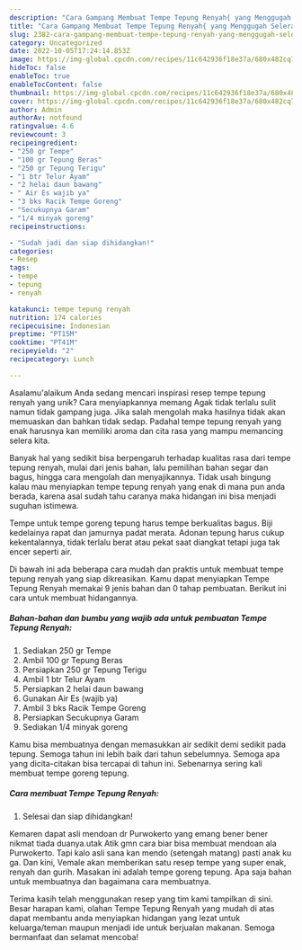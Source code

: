 ```yaml
---
description: "Cara Gampang Membuat Tempe Tepung Renyah{ yang Menggugah Selera"
title: "Cara Gampang Membuat Tempe Tepung Renyah{ yang Menggugah Selera"
slug: 2382-cara-gampang-membuat-tempe-tepung-renyah-yang-menggugah-selera
category: Uncategorized
date: 2022-10-05T17:24:14.853Z
image: https://img-global.cpcdn.com/recipes/11c642936f18e37a/680x482cq70/tempe-tepung-renyah-foto-resep-utama.jpg
hideToc: false
enableToc: true
enableTocContent: false
thumbnail: https://img-global.cpcdn.com/recipes/11c642936f18e37a/680x482cq70/tempe-tepung-renyah-foto-resep-utama.jpg
cover: https://img-global.cpcdn.com/recipes/11c642936f18e37a/680x482cq70/tempe-tepung-renyah-foto-resep-utama.jpg
author: Admin
authorAv: notfound
ratingvalue: 4.6
reviewcount: 3
recipeingredient:
- "250 gr Tempe"
- "100 gr Tepung Beras"
- "250 gr Tepung Terigu"
- "1 btr Telur Ayam"
- "2 helai daun bawang"
- " Air Es wajib ya"
- "3 bks Racik Tempe Goreng"
- "Secukupnya Garam"
- "1/4 minyak goreng"
recipeinstructions:

- "Sudah jadi dan siap dihidangkan!"
categories:
- Resep
tags:
- tempe
- tepung
- renyah

katakunci: tempe tepung renyah 
nutrition: 174 calories
recipecuisine: Indonesian
preptime: "PT15M"
cooktime: "PT41M"
recipeyield: "2"
recipecategory: Lunch

---
```



Asalamu'alaikum Anda sedang mencari inspirasi resep tempe tepung renyah yang unik? Cara menyiapkannya memang Agak tidak terlalu sulit namun tidak gampang juga. Jika salah mengolah maka hasilnya tidak akan memuaskan dan bahkan tidak sedap. Padahal tempe tepung renyah yang enak harusnya kan memiliki aroma dan cita rasa yang mampu memancing selera kita.


Banyak hal yang sedikit bisa berpengaruh terhadap kualitas rasa dari tempe tepung renyah, mulai dari jenis bahan, lalu pemilihan bahan segar dan bagus, hingga cara mengolah dan menyajikannya. Tidak usah bingung kalau mau menyiapkan tempe tepung renyah yang enak di mana pun anda berada, karena asal sudah tahu caranya maka hidangan ini bisa menjadi suguhan istimewa.

Tempe untuk tempe goreng tepung harus tempe berkualitas bagus. Biji kedelainya rapat dan jamurnya padat merata. Adonan tepung harus cukup kekentalannya, tidak terlalu berat atau pekat saat diangkat tetapi juga tak encer seperti air.


Di bawah ini ada beberapa cara mudah dan praktis untuk membuat tempe tepung renyah yang siap dikreasikan. Kamu dapat menyiapkan Tempe Tepung Renyah memakai 9 jenis bahan dan 0 tahap pembuatan. Berikut ini cara untuk membuat hidangannya.

<!--inarticleads1-->

##### Bahan-bahan dan bumbu yang wajib ada untuk pembuatan Tempe Tepung Renyah:

1. Sediakan 250 gr Tempe
1. Ambil 100 gr Tepung Beras
1. Persiapkan 250 gr Tepung Terigu
1. Ambil 1 btr Telur Ayam
1. Persiapkan 2 helai daun bawang
1. Gunakan  Air Es (wajib ya)
1. Ambil 3 bks Racik Tempe Goreng
1. Persiapkan Secukupnya Garam
1. Sediakan 1/4 minyak goreng


Kamu bisa membuatnya dengan memasukkan air sedikit demi sedikit pada tepung. Semoga tahun ini lebih baik dari tahun sebelumnya. Semoga apa yang dicita-citakan bisa tercapai di tahun ini. Sebenarnya sering kali membuat tempe goreng tepung. 

<!--inarticleads2-->

##### Cara membuat Tempe Tepung Renyah:


1. Selesai dan siap dihidangkan!

Kemaren dapat asli mendoan dr Purwokerto yang emang bener bener nikmat tiada duanya.utak Atik gmn cara biar bisa membuat mendoan ala Purwokerto. Tapi kalo asli sana kan mendo (setengah matang) pasti anak ku ga. Dan kini, Vemale akan memberikan satu resep tempe yang super enak, renyah dan gurih. Masakan ini adalah tempe goreng tepung. Apa saja bahan untuk membuatnya dan bagaimana cara membuatnya. 

Terima kasih telah menggunakan resep yang tim kami tampilkan di sini. Besar harapan kami, olahan Tempe Tepung Renyah yang mudah di atas dapat membantu anda menyiapkan hidangan yang lezat untuk keluarga/teman maupun menjadi ide untuk berjualan makanan. Semoga bermanfaat dan selamat mencoba!
